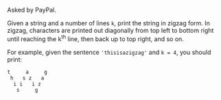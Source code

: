 Asked by PayPal.

Given a string and a number of lines `k`, print the string in zigzag form. In zigzag, characters are printed out diagonally from top left to bottom right until reaching the k<sup>th</sup> line, then back up to top right, and so on.

For example, given the sentence `'thisisazigzag'` and `k = 4`, you should print:
```
t     a     g
 h   s z   a
  i i   i z
   s     g
```

